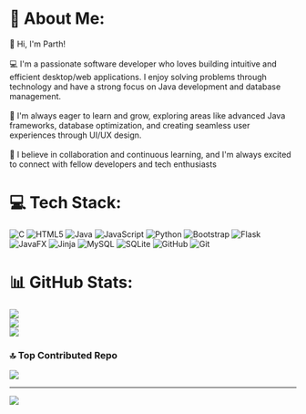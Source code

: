 # 💫 About Me:
👋 Hi, I'm Parth!<br><br>💻 I'm a passionate software developer who loves building intuitive and efficient desktop/web applications. I enjoy solving problems through technology and have a strong focus on Java development and database management.<br><br>🌱 I'm always eager to learn and grow, exploring areas like advanced Java frameworks, database optimization, and creating seamless user experiences through UI/UX design.<br><br>🤝 I believe in collaboration and continuous learning, and I'm always excited to connect with fellow developers and tech enthusiasts


# 💻 Tech Stack:
![C](https://img.shields.io/badge/c-%2300599C.svg?style=for-the-badge&logo=c&logoColor=white) ![HTML5](https://img.shields.io/badge/html5-%23E34F26.svg?style=for-the-badge&logo=html5&logoColor=white) ![Java](https://img.shields.io/badge/java-%23ED8B00.svg?style=for-the-badge&logo=openjdk&logoColor=white) ![JavaScript](https://img.shields.io/badge/javascript-%23323330.svg?style=for-the-badge&logo=javascript&logoColor=%23F7DF1E) ![Python](https://img.shields.io/badge/python-3670A0?style=for-the-badge&logo=python&logoColor=ffdd54) ![Bootstrap](https://img.shields.io/badge/bootstrap-%238511FA.svg?style=for-the-badge&logo=bootstrap&logoColor=white) ![Flask](https://img.shields.io/badge/flask-%23000.svg?style=for-the-badge&logo=flask&logoColor=white) ![JavaFX](https://img.shields.io/badge/javafx-%23FF0000.svg?style=for-the-badge&logo=javafx&logoColor=white) ![Jinja](https://img.shields.io/badge/jinja-white.svg?style=for-the-badge&logo=jinja&logoColor=black) ![MySQL](https://img.shields.io/badge/mysql-4479A1.svg?style=for-the-badge&logo=mysql&logoColor=white) ![SQLite](https://img.shields.io/badge/sqlite-%2307405e.svg?style=for-the-badge&logo=sqlite&logoColor=white) ![GitHub](https://img.shields.io/badge/github-%23121011.svg?style=for-the-badge&logo=github&logoColor=white) ![Git](https://img.shields.io/badge/git-%23F05033.svg?style=for-the-badge&logo=git&logoColor=white)
# 📊 GitHub Stats:
![](https://github-readme-stats.vercel.app/api?username=ParthShikhare19&theme=dark&hide_border=false&include_all_commits=true&count_private=true)<br/>
![](https://github-readme-streak-stats.herokuapp.com/?user=ParthShikhare19&theme=dark&hide_border=false)<br/>
![](https://github-readme-stats.vercel.app/api/top-langs/?username=ParthShikhare19&theme=dark&hide_border=false&include_all_commits=true&count_private=true&layout=compact)

### 🔝 Top Contributed Repo
![](https://github-contributor-stats.vercel.app/api?username=ParthShikhare19&limit=5&theme=dark&combine_all_yearly_contributions=true)

---
[![](https://visitcount.itsvg.in/api?id=ParthShikhare19&icon=1&color=0)](https://visitcount.itsvg.in)

<!-- Proudly created with GPRM ( https://gprm.itsvg.in ) -->
